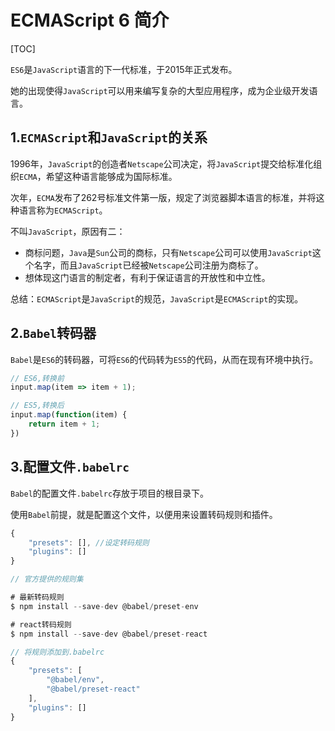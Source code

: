# ECMAScript 6 简介

[TOC]

`ES6`是`JavaScript`语言的下一代标准，于2015年正式发布。

她的出现使得`JavaScript`可以用来编写复杂的大型应用程序，成为企业级开发语言。

## 1.`ECMAScript`和`JavaScript`的关系

1996年，`JavaScript`的创造者`Netscape`公司决定，将`JavaScript`提交给标准化组织`ECMA`，希望这种语言能够成为国际标准。

次年，`ECMA`发布了262号标准文件第一版，规定了浏览器脚本语言的标准，并将这种语言称为`ECMAScript`。

不叫`JavaScript`，原因有二：

- 商标问题，`Java`是`Sun`公司的商标，只有`Netscape`公司可以使用`JavaScript`这个名字，而且`JavaScript`已经被`Netscape`公司注册为商标了。
- 想体现这门语言的制定者，有利于保证语言的开放性和中立性。

总结：`ECMAScript`是`JavaScript`的规范，`JavaScript`是`ECMAScript`的实现。

## 2.`Babel`转码器

`Babel`是`ES6`的转码器，可将`ES6`的代码转为`ES5`的代码，从而在现有环境中执行。

```javascript
// ES6,转换前
input.map(item => item + 1);
```

```javascript
// ES5,转换后
input.map(function(item) {
    return item + 1;
})
```

## 3.配置文件`.babelrc`

`Babel`的配置文件`.babelrc`存放于项目的根目录下。

使用`Babel`前提，就是配置这个文件，以便用来设置转码规则和插件。

```javascript
{
    "presets": [], //设定转码规则
    "plugins": []
}
```

```javascript
// 官方提供的规则集

# 最新转码规则
$ npm install --save-dev @babel/preset-env

# react转码规则
$ npm install --save-dev @babel/preset-react
```

```javascript
// 将规则添加到.babelrc
{
    "presets": [
        "@babel/env",
        "@babel/preset-react"
    ],
    "plugins": []
}
```